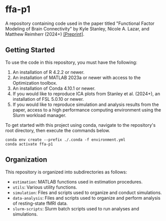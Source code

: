 # ffa-p1

A repository containing code used in the paper titled "Functional Factor Modeling of Brain Connectivity" by Kyle Stanley, Nicole A. Lazar, and Matthew Reimherr (2024+) [[Preprint]](https://arxiv.org/abs/2409.13963).

## Getting Started

To use the code in this repository, you must have the following: 

1. An installation of R 4.2.2 or newer. 
2. An installation of MATLAB 2023a or newer with access to the Optimization toolbox.
3. An installation of Conda 4.10.1 or newer.
4. If you would like to reproduce ICA plots from Stanley et al. (2024+), an installation of FSL 5.0.10 or newer.
5. If you would like to reproduce simulation and analysis results from the paper, access to a high performance computing environment using the Slurm workload manager. 


To get started with this project using conda, navigate to the repository's root directory, then execute the commands below. 

```
conda env create --prefix ./.conda -f environment.yml
conda activate ffa-p1
```

## Organization

This repository is organized into subdirectories as follows: 

- `estimation`: MATLAB functions used in estimation procedures. 
- `utils`: Various utility functions. 
- `simulation`: Files and scripts used to organize and conduct simulations. 
- `data-analysis`: Files and scripts used to organize and perform analysis of resting-state fMRI data.
- `slurm-scripts`: Slurm batch scripts used to run analyses and simulations.
